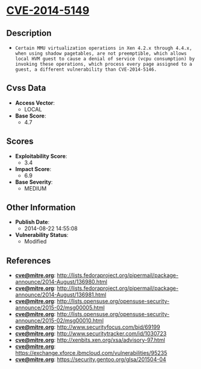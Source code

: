 
# [CVE-2014-5149](http://lists.fedoraproject.org/pipermail/package-announce/2014-August/136980.html)

## Description

- `Certain MMU virtualization operations in Xen 4.2.x through 4.4.x, when using shadow pagetables, are not preemptible, which allows local HVM guest to cause a denial of service (vcpu consumption) by invoking these operations, which process every page assigned to a guest, a different vulnerability than CVE-2014-5146.`

## Cvss Data

- **Access Vector**:
  - LOCAL
- **Base Score**:
  - 4.7

## Scores

- **Exploitability Score**:
  - 3.4
- **Impact Score**:
  - 6.9
- **Base Severity**:
  - MEDIUM

## Other Information

- **Publish Date**:
  - 2014-08-22 14:55:08
- **Vulnerability Status**:
  - Modified

## References

- **cve@mitre.org**: http://lists.fedoraproject.org/pipermail/package-announce/2014-August/136980.html
- **cve@mitre.org**: http://lists.fedoraproject.org/pipermail/package-announce/2014-August/136981.html
- **cve@mitre.org**: http://lists.opensuse.org/opensuse-security-announce/2015-02/msg00005.html
- **cve@mitre.org**: http://lists.opensuse.org/opensuse-security-announce/2015-02/msg00010.html
- **cve@mitre.org**: http://www.securityfocus.com/bid/69199
- **cve@mitre.org**: http://www.securitytracker.com/id/1030723
- **cve@mitre.org**: http://xenbits.xen.org/xsa/advisory-97.html
- **cve@mitre.org**: https://exchange.xforce.ibmcloud.com/vulnerabilities/95235
- **cve@mitre.org**: https://security.gentoo.org/glsa/201504-04
